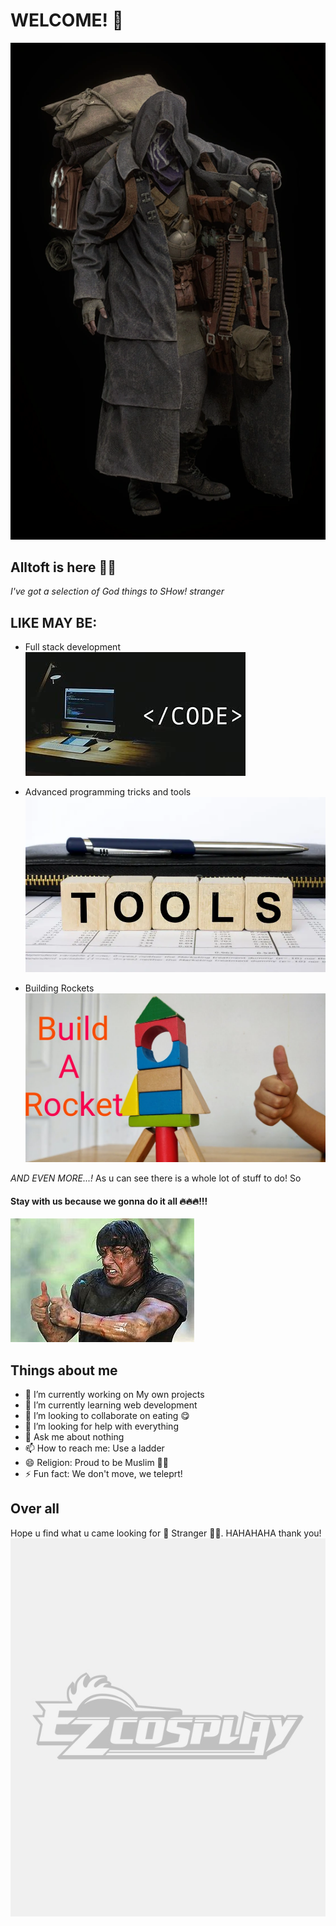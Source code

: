 # WELCOME! 👋
![alt text](Merchant_RE4_remake.webp)

## Alltoft is here 🐱‍👤

*I've got a selection of God things to SHow! stranger*

## LIKE MAY BE:

- Full stack development
![Full stack development](download.jpg)

- Advanced programming tricks and tools
![alt text](word-tools-written-wooden-cube-pen-wallet-193233791.webp)

- Building Rockets
![alt text](maxresdefault.jpg)

*AND EVEN MORE...!*
As u can see there is a whole lot of stuff to do! So
#### Stay with us because we gonna do it all 🔥🔥🔥!!!

![alt text](OIP.jpg)


## Things about me
- 🔭 I’m currently working on My own projects
- 🌱 I’m currently learning web development
- 👯 I’m looking to collaborate on eating 😋
- 🤔 I’m looking for help with everything
- 💬 Ask me about nothing
- 📫 How to reach me: Use a ladder
- 😄 Religion: Proud to be Muslim 👳‍♂️
- ⚡ Fun fact: We don't move, we teleprt!

## Over all
Hope u find what u came looking for 🤗 Stranger 🐱‍👤.
HAHAHAHA thank you!
![alt text](resident_evil_iv_4_remake_merchant_cosplay_costume.jpg)

